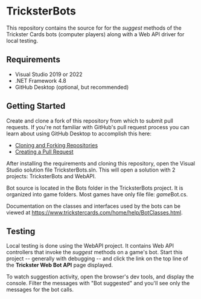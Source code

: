 # TricksterBots

This repository contains the source for for the _suggest_ methods of the Trickster Cards bots (computer players) along with a Web API driver for local testing.

## Requirements

- Visual Studio 2019 or 2022
- .NET Framework 4.8
- GitHub Desktop (optional, but recommended)

## Getting Started

Create and clone a fork of this repository from which to submit pull requests. If you're not familiar with GitHub's pull request process
you can learn about using GitHub Desktop to accomplish this here:

- [Cloning and Forking Repositories](https://docs.github.com/en/desktop/contributing-and-collaborating-using-github-desktop/adding-and-cloning-repositories/cloning-and-forking-repositories-from-github-desktop)
- [Creating a Pull Request](https://docs.github.com/en/desktop/contributing-and-collaborating-using-github-desktop/working-with-your-remote-repository-on-github-or-github-enterprise/creating-an-issue-or-pull-request#creating-a-pull-request)

After installing the requirements and cloning this repository, open the Visual Studio solution file TricksterBots.sln. This will open a solution with 2 projects: TricksterBots and WebAPI.

Bot source is located in the Bots folder in the TricksterBots project. It is organized into game folders. Most games have only file file: *game*Bot.cs.

Documentation on the classes and interfaces used by the bots can be viewed at https://www.trickstercards.com/home/help/BotClasses.html.

## Testing

Local testing is done using the WebAPI project. It contains Web API controllers that invoke the _suggest_ methods on a game's bot. Start this project -- generally with debugging -- and click the link on the top line of the **Trickster Web Bot API** page displayed.

To watch suggestion activity, open the browser's dev tools, and display the console. Filter the messages with "Bot suggested" and you'll see only the messages for the bot calls.
